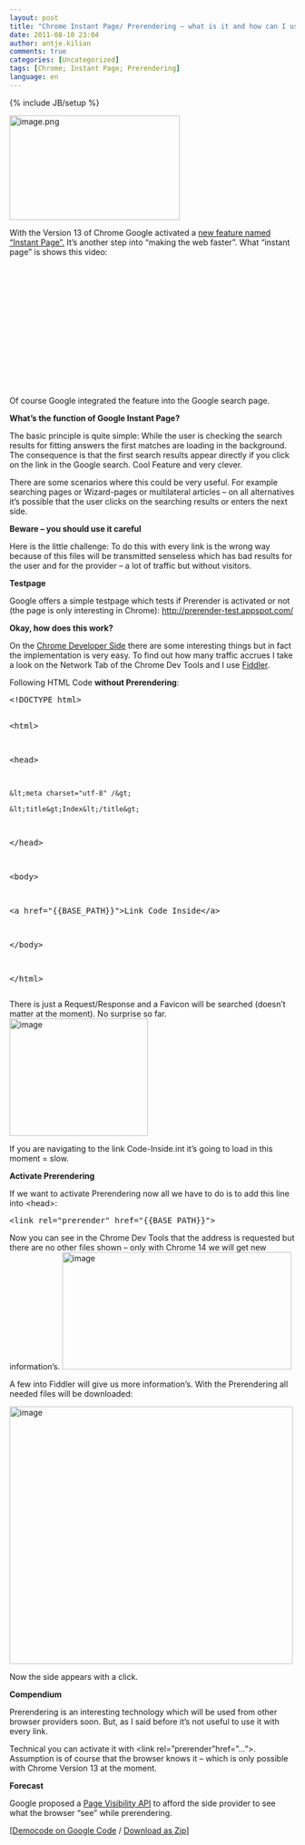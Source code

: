 ```yaml
---
layout: post
title: "Chrome Instant Page/ Prerendering – what is it and how can I use it?"
date: 2011-08-10 23:04
author: antje.kilian
comments: true
categories: [Uncategorized]
tags: [Chrome; Instant Page; Prerendering]
language: en
---
```

{% include JB/setup %}
&nbsp;

<img style="background-image: none; padding-left: 0px; padding-right: 0px; padding-top: 0px; border: 0px;" title="image.png" src="{{BASE_PATH}}/assets/wp-images-de/image1325.png" border="0" alt="image.png" width="300" height="184" />

With the Version 13 of Chrome Google activated a <a href="http://chrome.blogspot.com/2011/08/instant-pages-on-google-chrome.html">new feature named “Instant Page”.</a> It’s another step into “making the web faster”. What “instant page” is shows this video:
<div id="scid:5737277B-5D6D-4f48-ABFC-DD9C333F4C5D:727e700d-ddca-4ce2-a62e-1f6162e22e2c" class="wlWriterEditableSmartContent" style="margin: 0px; display: inline; float: none; padding: 0px;">
<div><object width="380" height="231"><param name="movie" value="http://www.youtube.com/v/_Jn93FDx9oI?hl=en&amp;hd=1" /><embed type="application/x-shockwave-flash" width="380" height="231" src="http://www.youtube.com/v/_Jn93FDx9oI?hl=en&amp;hd=1"></embed></object></div>
</div>
Of course Google integrated the feature into the Google search page.

<strong>What’s the function of Google Instant Page?</strong>

The basic principle is quite simple: While the user is checking the search results for fitting answers the first matches are loading in the background. The consequence is that the first search results appear directly if you click on the link in the Google search. Cool Feature and very clever.

There are some scenarios where this could be very useful. For example searching pages or Wizard-pages or multilateral articles – on all alternatives it’s possible that the user clicks on the searching results or enters the next side.

<strong>Beware – you should use it careful </strong>

<strong> </strong>

Here is the little challenge: To do this with every link is the wrong way because of this files will be transmitted senseless which has bad results for the user and for the provider – a lot of traffic but without visitors.

<strong>Testpage</strong>

<strong> </strong>

Google offers a simple testpage which tests if Prerender is activated or not (the page is only interesting in Chrome): <a href="http://prerender-test.appspot.com/">http://prerender-test.appspot.com/</a>

<strong>Okay, how does this work? </strong>

On the <a href="http://code.google.com/chrome/whitepapers/prerender.html">Chrome Developer Side</a> there are some interesting things but in fact the implementation is very easy. To find out how many traffic accrues I take a look on the Network Tab of the Chrome Dev Tools and I use <a href="http://www.fiddler2.com/fiddler2/">Fiddler</a>.

Following HTML Code <strong>without Prerendering</strong>:
<div id="scid:812469c5-0cb0-4c63-8c15-c81123a09de7:f7093b7c-cdfa-4461-9ff9-1e7ceb9a5e56" class="wlWriterEditableSmartContent" style="margin: 0px; display: inline; float: none; padding: 0px;">
<pre class="c#">&lt;!DOCTYPE html&gt;

&lt;html&gt;

&lt;head&gt;

    &lt;meta charset="utf-8" /&gt;

    &lt;title&gt;Index&lt;/title&gt;

&lt;/head&gt;

&lt;body&gt;

&lt;a href="{{BASE_PATH}}"&gt;Link Code Inside&lt;/a&gt;

&lt;/body&gt;

&lt;/html&gt;</pre>
</div>
There is just a Request/Response and a Favicon will be searched (doesn’t matter at the moment). No surprise so far.

<img style="background-image: none; padding-left: 0px; padding-right: 0px; padding-top: 0px; border: 0px;" title="image" src="{{BASE_PATH}}/assets/wp-images-de/image_thumb508.png" border="0" alt="image" width="244" height="207" />

If you are navigating to the link Code-Inside.int it’s going to load in this moment = slow.

<strong>Activate Prerendering </strong>

If we want to activate Prerendering now all we have to do is to add this line into &lt;head&gt;:
<div id="scid:812469c5-0cb0-4c63-8c15-c81123a09de7:586d358a-ab37-44e4-a830-58004d8a4751" class="wlWriterEditableSmartContent" style="margin: 0px; display: inline; float: none; padding: 0px;">
<pre class="c#">&lt;link rel="prerender" href="{{BASE_PATH}}"&gt;</pre>
</div>
Now you can see in the Chrome Dev Tools that the address is requested but there are no other files shown – only with Chrome 14 we will get new information’s.

<img style="background-image: none; padding-left: 0px; padding-right: 0px; padding-top: 0px; border: 0px;" title="image" src="{{BASE_PATH}}/assets/wp-images-de/image_thumb509.png" border="0" alt="image" width="404" height="207" />

A few into Fiddler will give us more information’s. With the Prerendering all needed files will be downloaded:

<img style="background-image: none; padding-left: 0px; padding-right: 0px; padding-top: 0px; border: 0px;" title="image" src="{{BASE_PATH}}/assets/wp-images-de/image_thumb510.png" border="0" alt="image" width="499" height="454" />

Now the side appears with a click.

<strong>Compendium</strong>

Prerendering is an interesting technology which will be used from other browser providers soon. But, as I said before it’s not useful to use it with every link.

Technical you can activate it with &lt;link rel=”prerender”href=”…”&gt;. Assumption is of course that the browser knows it – which is only possible with Chrome Version 13 at the moment.

<strong> </strong>

<strong>Forecast</strong>

Google proposed a <a href="http://code.google.com/chrome/whitepapers/pagevisibility.html">Page Visibility API</a> to afford the side provider to see what the browser “see” while prerendering.

[<a href="http://code.google.com/p/code-inside/source/browse/#git%2F2011%2FChromePrerender">Democode on Google Code</a> / <a href="{{BASE_PATH}}/code-inside.de/files/democode/chromeprerender/chromeprerender.zip">Download as Zip</a>]
